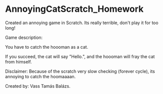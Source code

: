 # AnnoyingCatScratch_Homework
Created an annoying game in Scratch. Its really terrible, don't play it for too long!

Game description:

You have to catch the hoooman as a cat.

If you succeed, the cat will say "Hello.", and the hoooman will fray the cat from himself.

Disclaimer: Because of the scratch very slow checking (forever cycle), its annoying to catch the hoomaaaan.

Created by: Vass Tamás Balázs.
